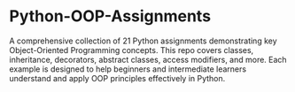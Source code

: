 # Python-OOP-Assignments
A comprehensive collection of 21 Python assignments demonstrating key Object-Oriented Programming concepts. This repo covers classes, inheritance, decorators, abstract classes, access modifiers, and more. Each example is designed to help beginners and intermediate learners understand and apply OOP principles effectively in Python.
